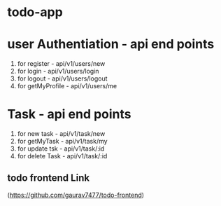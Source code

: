 # todo-app


# user Authentiation - api end points

1. for register - api/v1/users/new
2. for login - api/v1/users/login
3. for logout - api/v1/users/logout
4. for getMyProfile - api/v1/users/me

# Task - api end points
1. for new task - api/v1/task/new
2. for getMyTask - api/v1/task/my
3. for update tsk - api/v1/task/:id
4. for delete Task - api/v1/task/:id


## todo frontend Link 
(https://github.com/gaurav7477/todo-frontend)
   
